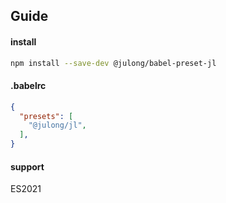 ## Guide
#### install
```sh
npm install --save-dev @julong/babel-preset-jl
``` 


#### .babelrc
```json
{
  "presets": [
    "@julong/jl",
  ],
}
```


#### support
ES2021 